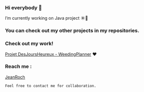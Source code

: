 ### Hi everybody 👋

 I’m currently working on Java project ☀️🍃

 ### You can check out my other projects in my repositories.

 ### Check out my work!
  [Projet DesJoursHeureux - WeedingPlanner](https://www.desjoursheureux.fr/) ❤️
  
### Reach me : 
[JeanRoch](www.linkedin.com/in/jeanrochtomaso)

    Feel free to contact me for collaboration.
